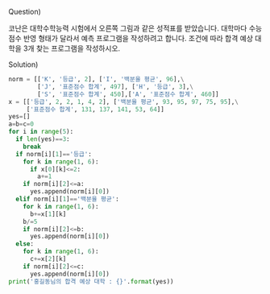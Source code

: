 Question)

코난은 대학수학능력 시험에서 오른쪽 그림과 같은 성적표를 받았습니다. 대학마다 수능점수 반영 형태가 달라서 예측 프로그램을 작성하려고 합니다. 조건에 따라 합격 예상 대학을 3개 찾는 프로그램을 작성하시오.

Solution)
~~~python
norm = [['K', '등급', 2], ['I', '백분율 평균', 96],\
        ['J', '표준점수 합계', 497], ['H', '등급', 3],\
        ['S', '표준점수 합계', 450],['A', '표준점수 합계', 460]]
x = [['등급', 2, 2, 1, 4, 2], ['백분율 평균', 93, 95, 97, 75, 95],\
     ['표준점수 합계', 131, 137, 141, 53, 64]]
yes=[]
a=b=c=0
for i in range(5):
  if len(yes)==3:
    break
  if norm[i][1]=='등급':
    for k in range(1, 6):
      if x[0][k]<=2:
        a+=1
    if norm[i][2]<=a:
      yes.append(norm[i][0])
  elif norm[i][1]=='백분율 평균':
    for k in range(1, 6):
      b+=x[1][k]
    b/=5
    if norm[i][2]<=b:
      yes.append(norm[i][0])
  else:
    for k in range(1, 6):
      c+=x[2][k]
    if norm[i][2]<=c:
      yes.append(norm[i][0])
print('홍길동님의 합격 예상 대학 : {}'.format(yes))
~~~
